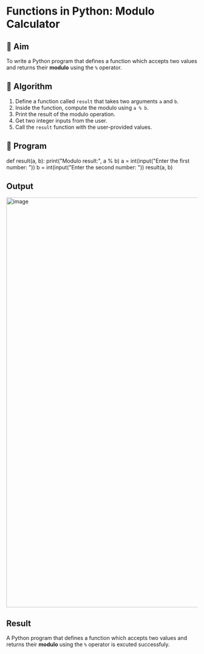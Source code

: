 # Functions in Python: Modulo Calculator

## 🎯 Aim
To write a Python program that defines a function which accepts two values and returns their **modulo** using the `%` operator.

## 🧠 Algorithm
1. Define a function called `result` that takes two arguments `a` and `b`.
2. Inside the function, compute the modulo using `a % b`.
3. Print the result of the modulo operation.
4. Get two integer inputs from the user.
5. Call the `result` function with the user-provided values.

## 🧾 Program
def result(a, b):
    print("Modulo result:", a % b)
a = int(input("Enter the first number: "))
b = int(input("Enter the second number: "))
result(a, b)


## Output

<img width="1920" height="1080" alt="image" src="https://github.com/user-attachments/assets/25dead75-6f7c-4633-93c1-4613b1dbb191" />


## Result
A Python program that defines a function which accepts two values and returns their **modulo** using the `%` operator is excuted successfuly.

